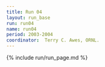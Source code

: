 ```yaml
---
title: Run 04
layout: run_base
run: run04
name: run04
period: 2003-2004
coordinator:  Terry C. Awes, ORNL.
---
```

{% include run/run_page.md %}
